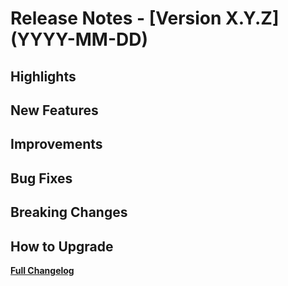# Release Notes - [Version X.Y.Z] (YYYY-MM-DD)

## Highlights
<!-- Summarize the most significant changes or additions in this release. Focus on how these changes benefit the user. -->

## New Features
<!-- List newly added features with brief descriptions. Explain the purpose and usage of each feature. -->


## Improvements
<!-- Detail enhancements made to existing features or performance improvements. Highlight how these changes improve user experience. -->


## Bug Fixes
<!-- Provide a list of resolved issues or bugs. Include references to issue numbers when applicable. -->


## Breaking Changes
<!-- List any changes that might affect existing users, such as removed features or changes requiring user action. Provide guidance on how to adapt to these changes. -->


## How to Upgrade
<!-- Provide clear instructions on how users can update to the latest version. Include any prerequisites or important considerations. -->


**[Full Changelog](./CHANGELOG.md)**
